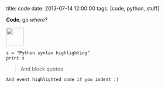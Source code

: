 title: code
date: 2013-07-14 12:00:00
tags: [code, python, stuff]

**Code**, go *where*?

<img src="{{ url_for('static', filename='images/python.png') }}" width="48">

    s = "Python syntax highlighting"
    print s


> And block quotes

    And event highlighted code if you indent :)
